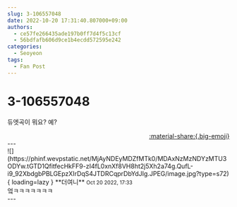 ```yaml
---
slug: 3-106557048
date: 2022-10-20 17:31:40.807000+09:00
authors:
  - ce57fe266435ade197b0ff7d4f5c13cf
  - 56bdfafb606d9ce1b4ecdd572595e242
categories:
  - Seoyeon
tags:
  - Fan Post
---
```


# 3-106557048

<div class="post-container" markdown="1">
<div class="content-container md-sidebar__scrollwrap" markdown="1">

듀엣곡이 뭐요? 예?

</div>
</div>

<div style="text-align: right;" markdown="1">
<a href="https://weverse.io/fromis9/fanpost/3-106557048" style="text-align: right;">:material-share:{.big-emoji}</a>
</div>
---

<div class="comments-container md-sidebar__scrollwrap" markdown="1">
<div class="comment" markdown="1">
<div class='id-container' markdown="1">
![](https://phinf.wevpstatic.net/MjAyNDEyMDZfMTk0/MDAxNzMzNDYzMTU3ODYw.tGTD1QfitfecHkFF9-zI4fL0xnXf8VH8ht2j5Xh2a74g.QufL-i9_92XbdgbPBLGEpzXIrDqS4JTDRCqprDbYdJIg.JPEG/image.jpg?type=s72){ loading=lazy }
**<span class="artist">더여니</span>** <small>Oct 20 2022, 17:33</small><br>
</div>
<div class='comment-body' markdown="1">
엌ㅋㅋㅋㅋㅋㅋㅋ
</div>
</div>
</div>
---
